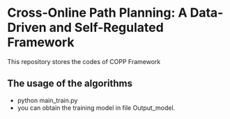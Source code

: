 # Cross-Online Path Planning: A Data-Driven and Self-Regulated Framework
This repository stores the codes of COPP Framework
## The usage of the algorithms
* python main_train.py
* you can obtain the training model in file Output_model.

